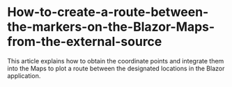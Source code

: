 # How-to-create-a-route-between-the-markers-on-the-Blazor-Maps-from-the-external-source
This article explains how to obtain the coordinate points and integrate them into the Maps to plot a route between the designated locations in the Blazor application.
